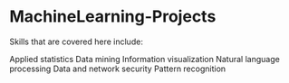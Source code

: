 # MachineLearning-Projects

Skills that are covered here  include:

Applied statistics
Data mining
Information visualization
Natural language processing
Data and network security
Pattern recognition
